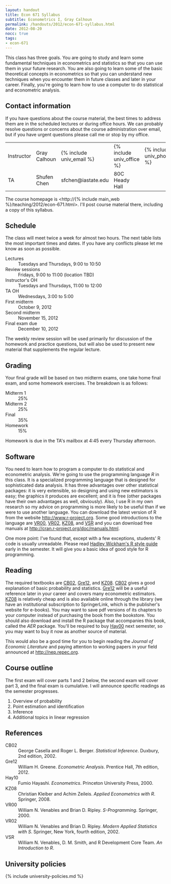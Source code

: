 ```yaml
---
layout: handout
title: Econ 671 Syllabus
subtitle: Econometrics I, Gray Calhoun
permalink: /handouts/2012/econ-671-syllabus.html
date: 2012-08-20
nocc: true
tags:
- econ-671
---
```


This class has three goals.  You are going to study and learn some
fundamental techniques in econometrics and statistics so that you can
use them in your future research.  You are also going to learn some of
the basic theoretical concepts in econometrics so that you can
understand new techniques when you encounter them in future classes
and later in your career.  Finally, you're going to learn how to use a
computer to do statistical and econometric analysis.

Contact information 
-------------------

If you have questions about the course material, the best times to
address them are in the scheduled lectures or during office hours.  We
can probably resolve questions or concerns about the course
administration over email, but if you have urgent questions please
call me or stop by my office.

<table class="table">
  <tr>
    <td>Instructor</td> 
    <td>Gray Calhoun</td>
    <td>{% include univ_email %}</td>
    <td>{% include univ_office %}</td>
    <td>{% include univ_phone %}</td>
  </tr>
  <tr>
    <td>TA</td>
    <td>Shufen Chen</td>
    <td>sfchen@iastate.edu</td>
    <td>80C Heady Hall</td>
    <td> </td>
  </tr>
</table>

The course homepage is 
<http://{% include main_web %}/teaching/2012/econ-671.html>.
I'll post course material there, including a copy of this syllabus.

Schedule
--------

The class will meet twice a week for almost two hours.  The next table
lists the most important times and dates.  If you have any conflicts
please let me know as soon as possible.

<dl class="dl-horizontal">
  <dt>Lectures</dt>
  <dd>Tuesdays and Thursdays, 9:00 to 10:50</dd>

  <dt>Review sessions</dt>
  <dd>Fridays, 9:00 to 11:00 (location TBD)</dd>

  <dt>Instructor's OH</dt> 
  <dd>Tuesdays and Thursdays, 11:00 to 12:00</dd>

  <dt>TA OH</dt> 
  <dd>Wednesdays, 3:00 to 5:00</dd>

  <dt>First midterm</dt> 
  <dd>October 9, 2012</dd>

  <dt>Second midterm</dt>
  <dd>November 15, 2012</dd>

  <dt>Final exam due</dt> 
  <dd>December 10, 2012</dd>
</dl>

The weekly review session will be used primarily for discussion of the
homework and practice questions, but will also be used to present new
material that supplements the regular lecture.

Grading
-------

Your final grade will be based on two midterm exams, one take home
final exam, and some homework exercises.  The breakdown is as follows:

<dl class="dl-horizontal">
  <dt>Midterm 1</dt>
  <dd>25%</dd>

  <dt>Midterm 2</dt>
  <dd>25%</dd>

  <dt>Final</dt>
  <dd>35%</dd>

  <dt>Homework</dt>
  <dd>15%</dd>
</dl>

Homework is due in the TA's mailbox at 4:45 every Thursday afternoon. 

Software
--------

You need to learn how to program a computer to do statistical and
econometric analysis.  We're going to use the programming language *R*
in this class.  It is a specialized programming language that is
designed for sophisticated data analysis.  It has three advantages
over other statistical packages: it is very extensible, so designing
and using new estimators is easy; the graphics it produces are
excellent; and it is free (other packages have their own advantages as
well, obviously).  Also, I use R in my own research so my advice on
programming is more likely to be useful than if we were to use another
language.  You can download the latest version of R from the website
<http://www.r-project.org>.  Some good introductions to the language
are [VR00](#ref), [VR02](#ref), [KZ08](#ref), and [VSR](#ref) and you
can download free manuals at
<http://cran.r-project.org/doc/manuals.html>.

One more point: I've found that, except with a few exceptions,
students' R code is usually unreadable.  Please read [Hadley Wickham's
R style guide](https://github.com/hadley/devtools/wiki/Style) early in
the semester.  It will give you a basic idea of good style for R
programming.

Reading
-------

The required textbooks are [CB02](#ref), [Gre12](#ref), and [KZ08](#ref).
[CB02](#ref) gives a good explanation of basic probability and statistics.
[Gre12](#ref) will be a useful reference later in your career and covers
many econometric estimators.  [KZ08](#ref) is relatively cheap and is also
available online through the library (we have an institutional
subscription to SpringerLink, which is the publisher's website for
e-books).  You may want to save pdf versions of its chapters to your
computer instead of purchasing the book from the bookstore.  You
should also download and install the R package that accompanies this
book, called the *AER* package.  You'll be required to buy
[Hay00](#ref) next semester, so you may want to buy it now as another
source of material.

This would also be a good time for you to begin reading the *Journal
of Economic Literature* and paying attention to working papers in your
field announced at <http://nep.repec.org>.

Course outline
--------------

The first exam will cover parts 1 and 2 below, the second exam will
cover part 3, and the final exam is cumulative. I will announce
specific readings as the semester progresses.

1. Overview of probability
2. Point estimation and identification
3. Inference
4. Additional topics in linear regression

<a name="ref"> </a>
References
----------
<dl class="dl-horizontal">
<dt>CB02</dt>
<dd>George Casella and Roger L. Berger. <i>Statistical Inference</i>. Duxbury, 2nd edition, 2002.</dd>

<dt>Gre12</dt>
<dd>William H. Greene. <i>Econometric Analysis</i>. Prentice Hall, 7th edition, 2012.</dd>

<dt>Hay10</dt>
<dd>Fumio Hayashi. <i>Econometrics</i>. Princeton University Press, 2000.</dd>

<dt>KZ08</dt>
<dd>Christian Kleiber and Achim Zeileis. <i>Applied Econometrics with R</i>. Springer, 2008.</dd>

<dt>VR00</dt>
<dd>William N. Venables and Brian D. Ripley. <i>S-Programming</i>. Springer, 2000.</dd>

<dt>VR02</dt>
<dd>William N. Venables and Brian D. Ripley. <i>Modern Applied Statistics with S</i>. Springer, New York,
   fourth edition, 2002.</dd>

<dt>VSR</dt>
<dd>William N. Venables, D. M. Smith, and R Development Core Team. <i>An Introduction to R</i>.</dd>
</dl>

University policies
-------------------

{% include university-policies.md %}
